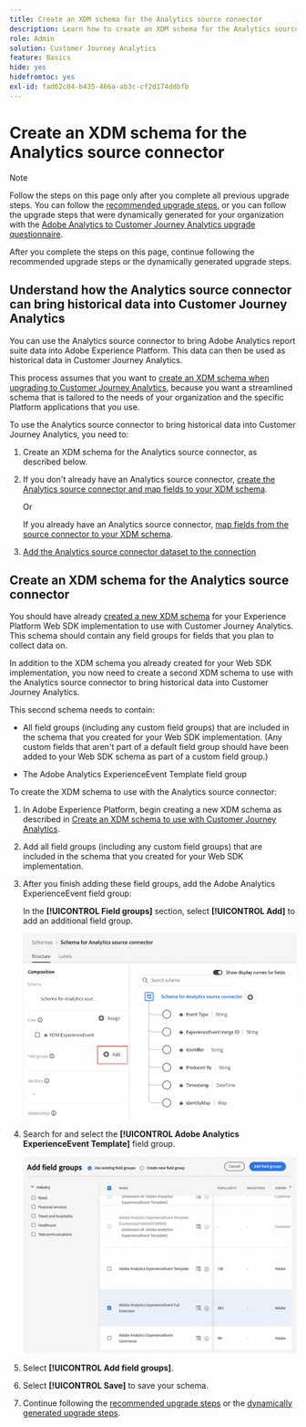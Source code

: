 ```yaml
---
title: Create an XDM schema for the Analytics source connector
description: Learn how to create an XDM schema for the Analytics source connector
role: Admin
solution: Customer Journey Analytics
feature: Basics
hide: yes
hidefromtoc: yes
exl-id: fad62c04-b435-466a-ab3c-cf2d174ddbfb
---
```

# Create an XDM schema for the Analytics source connector

>[!NOTE]
> 
>Follow the steps on this page only after you complete all previous upgrade steps. You can follow the [recommended upgrade steps](/help/getting-started/cja-upgrade/cja-upgrade-recommendations.md#recommended-upgrade-steps-for-most-organizations), or you can follow the upgrade steps that were dynamically generated for your organization with the [Adobe Analytics to Customer Journey Analytics upgrade questionnaire](https://gigazelle.github.io/cja-ttv/). 
>
>After you complete the steps on this page, continue following the recommended upgrade steps or the dynamically generated upgrade steps. 

## Understand how the Analytics source connector can bring historical data into Customer Journey Analytics

You can use the Analytics source connector to bring Adobe Analytics report suite data into Adobe Experience Platform. This data can then be used as historical data in Customer Journey Analytics.

This process assumes that you want to [create an XDM schema when upgrading to Customer Journey Analytics](/help/getting-started/cja-upgrade/cja-upgrade-schema-create.md), because you want a streamlined schema that is tailored to the needs of your organization and the specific Platform applications that you use. 

To use the Analytics source connector to bring historical data into Customer Journey Analytics, you need to: 

1. Create an XDM schema for the Analytics source connector, as described below.

1. If you don't already have an Analytics source connector, [create the Analytics source connector and map fields to your XDM schema](/help/getting-started/cja-upgrade/cja-upgrade-source-connector.md).

   Or

   If you already have an Analytics source connector, [map fields from the source connector to your XDM schema](/help/getting-started/cja-upgrade/cja-upgrade-from-source-connector.md).

1. [Add the Analytics source connector dataset to the connection](/help/getting-started/cja-upgrade/cja-upgrade-source-connector-dataset.md)

## Create an XDM schema for the Analytics source connector

You should have already [created a new XDM schema](/help/getting-started/cja-upgrade/cja-upgrade-schema-create.md) for your Experience Platform Web SDK implementation to use with Customer Journey Analytics. This schema should contain any field groups for fields that you plan to collect data on. 

In addition to the XDM schema you already created for your Web SDK implementation, you now need to create a second XDM schema to use with the Analytics source connector to bring historical data into Customer Journey Analytics. 

This second schema needs to contain:

* All field groups (including any custom field groups) that are included in the schema that you created for your Web SDK implementation. (Any custom fields that aren't part of a default field group should have been added to your Web SDK schema as part of a custom field group.)

* The Adobe Analytics ExperienceEvent Template field group

To create the XDM schema to use with the Analytics source connector:

1. In Adobe Experience Platform, begin creating a new XDM schema as described in [Create an XDM schema to use with Customer Journey Analytics](/help/getting-started/cja-upgrade/cja-upgrade-schema-create.md).

1. Add all field groups (including any custom field groups) that are included in the schema that you created for your Web SDK implementation.

1. After you finish adding these field groups, add the Adobe Analytics ExperienceEvent field group: 

   In the **[!UICONTROL Field groups]** section, select **[!UICONTROL Add]** to add an additional field group. 

   ![Add field group to schema](assets/schema-add-field-group.png)

1. Search for and select the **[!UICONTROL Adobe Analytics ExperienceEvent Template]** field group.

   ![Add the Adobe Analytics ExperienceEvent field group](assets/schema-experienceevent.png)

1. Select **[!UICONTROL Add field groups]**.

1. Select **[!UICONTROL Save]** to save your schema.

1. Continue following the [recommended upgrade steps](/help/getting-started/cja-upgrade/cja-upgrade-recommendations.md#recommended-upgrade-steps-for-most-organizations) or the [dynamically generated upgrade steps](https://gigazelle.github.io/cja-ttv/).
